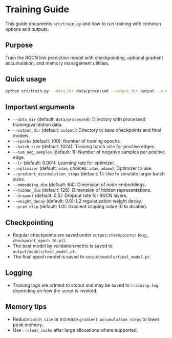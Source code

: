 # Training Guide

This guide documents `src/train.py` and how to run training with common options and outputs.

## Purpose

Train the RGCN link prediction model with checkpointing, optional gradient accumulation, and memory management utilities.

## Quick usage

```bash
python src/train.py --data_dir data/processed --output_dir output --num_epochs 100
```

## Important arguments

- `--data_dir` (default: `data/processed`): Directory with processed training/validation data.
- `--output_dir` (default: `output`): Directory to save checkpoints and final models.
- `--epochs` (default: 100): Number of training epochs.
- `--batch_size` (default: 1024): Training batch size for positive edges.
- `--num_neg_samples` (default: 1): Number of negative samples per positive edge.
- `--lr` (default: 0.001): Learning rate for optimizer.
- `--optimizer` (default: `adam`, choices: `adam`, `adamw`): Optimizer to use.
- `--gradient_accumulation_steps` (default: 1): Use to simulate larger batch sizes.
- `--embedding_dim` (default: 64): Dimension of node embeddings.
- `--hidden_dim` (default: 128): Dimension of hidden representations.
- `--dropout` (default: 0.5): Dropout rate for RGCN layers.
- `--weight_decay` (default: 0.0): L2 regularization weight decay.
- `--grad_clip` (default: 1.0): Gradient clipping value (0 to disable).

## Checkpointing

- Regular checkpoints are saved under `output/checkpoints/` (e.g., `checkpoint_epoch_10.pt`).
- The best model by validation metric is saved to `output/models/best_model.pt`.
- The final epoch model is saved to `output/models/final_model.pt`.

## Logging

- Training logs are printed to stdout and may be saved to `training.log` depending on how the script is invoked.

## Memory tips

- Reduce `batch_size` or increase `gradient_accumulation_steps` to lower peak memory.
- Use `--clear_cache` after large allocations where supported.
